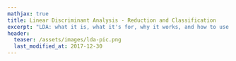 ```yaml
---
mathjax: true
title: Linear Discriminant Analysis - Reduction and Classification
excerpt: "LDA: what it is, what it's for, why it works, and how to use it"
header:
  teaser: /assets/images/lda-pic.png
  last_modified_at: 2017-12-30
---
```

